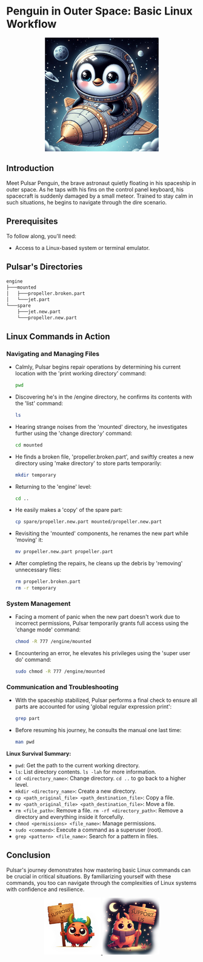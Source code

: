 # Penguin in Outer Space: Basic Linux Workflow

<div style="text-align:center;">
  <img src="https://github.com/Vitrua/images/blob/main/linux/penguinspace.jpg?raw=true" alt="Penguin in Space" width="300" height="300">
</div>

## Introduction

Meet Pulsar Penguin, the brave astronaut quietly floating in his spaceship in outer space. As he taps with his fins on the control panel keyboard, his spacecraft is suddenly damaged by a small meteor. Trained to stay calm in such situations, he begins to navigate through the dire scenario.

## Prerequisites

To follow along, you'll need:

- Access to a Linux-based system or terminal emulator.

## Pulsar's Directories

```
engine
├───mounted
│   ├───propeller.broken.part
│   └───jet.part
└───spare
    ├───jet.new.part
    └───propeller.new.part
```

## Linux Commands in Action

### Navigating and Managing Files

- Calmly, Pulsar begins repair operations by determining his current location with the 'print working directory' command:
  ```bash
  pwd
  ```

- Discovering he's in the /engine directory, he confirms its contents with the 'list' command:
  ```bash
  ls
  ```

- Hearing strange noises from the 'mounted' directory, he investigates further using the 'change directory' command:
  ```bash
  cd mounted
  ```

- He finds a broken file, 'propeller.broken.part', and swiftly creates a new directory using 'make directory' to store parts temporarily:
  ```bash
  mkdir temporary
  ```

- Returning to the 'engine' level:
  ```bash
  cd ..
  ```

- He easily makes a 'copy' of the spare part:
  ```bash
  cp spare/propeller.new.part mounted/propeller.new.part
  ```

- Revisiting the 'mounted' components, he renames the new part while 'moving' it:
  ```bash
  mv propeller.new.part propeller.part
  ```

- After completing the repairs, he cleans up the debris by 'removing' unnecessary files:
  ```bash
  rm propeller.broken.part
  rm -r temporary
  ```

### System Management

- Facing a moment of panic when the new part doesn't work due to incorrect permissions, Pulsar temporarily grants full access using the 'change mode' command:
  ```bash
  chmod -R 777 /engine/mounted
  ```

- Encountering an error, he elevates his privileges using the 'super user do' command:
  ```bash
  sudo chmod -R 777 /engine/mounted
  ```

### Communication and Troubleshooting

- With the spaceship stabilized, Pulsar performs a final check to ensure all parts are accounted for using 'global regular expression print':
  ```bash
  grep part
  ```

- Before resuming his journey, he consults the manual one last time:
  ```bash
  man pwd
  ```

**Linux Survival Summary:**

- `pwd`: Get the path to the current working directory.
- `ls`: List directory contents. `ls -lah` for more information.
- `cd <directory_name>`: Change directory. `cd ..` to go back to a higher level.
- `mkdir <directory_name>`: Create a new directory.
- `cp <path_original_file> <path_destination_file>`: Copy a file.
- `mv <path_original_file> <path_destination_file>`: Move a file.
- `rm <file_path>`: Remove a file. `rm -rf <directory_path>`: Remove a directory and everything inside it forcefully.
- `chmod <permissions> <file_name>`: Manage permissions.
- `sudo <command>`: Execute a command as a superuser (root).
- `grep <pattern> <file_name>`: Search for a pattern in files.

## Conclusion

Pulsar's journey demonstrates how mastering basic Linux commands can be crucial in critical situations. By familiarizing yourself with these commands, you too can navigate through the complexities of Linux systems with confidence and resilience.


<div style="text-align:center;">
  <a href="https://patreon.com/Vitrua">
    <img src="https://github.com/Vitrua/images/blob/main/others/supportmonlight.png?raw=true#only-light" alt="wiz" width="150" height="150">
    <img src="https://github.com/Vitrua/images/blob/main/others/supportmon.png?raw=true#only-dark" alt="wiz" width="150" height="150">
  </a>
</div>